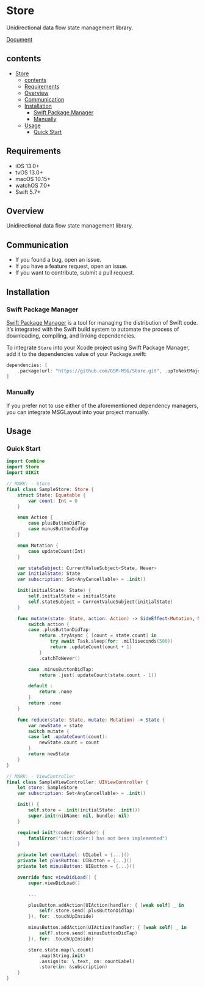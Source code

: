 # Store

Unidirectional data flow state management library.

[Document](https://gsm-msg.github.io/Store/documentation/store/)

## contents
- [Store](#store)
  - [contents](#contents)
  - [Requirements](#requirements)
  - [Overview](#overview)
  - [Communication](#communication)
  - [Installation](#installation)
    - [Swift Package Manager](#swift-package-manager)
    - [Manually](#manually)
  - [Usage](#usage)
    - [Quick Start](#quick-start)

## Requirements
- iOS 13.0+
- tvOS 13.0+
- macOS 10.15+
- watchOS 7.0+
- Swift 5.7+


## Overview

Unidirectional data flow state management library.

## Communication
- If you found a bug, open an issue.
- If you have a feature request, open an issue.
- If you want to contribute, submit a pull request.


## Installation

### Swift Package Manager

[Swift Package Manager](https://www.swift.org/package-manager/) is a tool for managing the distribution of Swift code. It’s integrated with the Swift build system to automate the process of downloading, compiling, and linking dependencies.

To integrate `Store` into your Xcode project using Swift Package Manager, add it to the dependencies value of your Package.swift:

```swift
dependencies: [
    .package(url: "https://github.com/GSM-MSG/Store.git", .upToNextMajor(from: "1.0.0"))
]
```

### Manually

If you prefer not to use either of the aforementioned dependency managers, you can integrate MSGLayout into your project manually.

## Usage

### Quick Start
```swift
import Combine
import Store
import UIKit

// MARK: - Store
final class SampleStore: Store {
    struct State: Equatable {
        var count: Int = 0
    }

    enum Action {
        case plusButtonDidTap
        case minusButtonDidTap
    }

    enum Mutation {
        case updateCount(Int)
    }

    var stateSubject: CurrentValueSubject<State, Never>
    var initialState: State
    var subscription: Set<AnyCancellable> = .init()

    init(initialState: State) {
        self.initialState = initialState
        self.stateSubject = CurrentValueSubject(initialState)
    }

    func mutate(state: State, action: Action) -> SideEffect<Mutation, Never> {
        switch action {
        case .plusButtonDidTap:
            return .tryAsync { [count = state.count] in
                try await Task.sleep(for: .milliseconds(500))
                return .updateCount(count + 1)
            }
            .catchToNever()

        case .minusButtonDidTap:
            return .just(.updateCount(state.count - 1))

        default :
            return .none
        }
        return .none
    }

    func reduce(state: State, mutate: Mutation) -> State {
        var newState = state
        switch mutate {
        case let .updateCount(count):
            newState.count = count
        }
        return newState
    }
}

// MARK: - ViewController
final class SampleViewController: UIViewController {
    let store: SampleStore
    var subscription: Set<AnyCancellable> = .init()

    init() {
        self.store = .init(initialState: .init())
        super.init(nibName: nil, bundle: nil)
    }

    required init?(coder: NSCoder) {
        fatalError("init(coder:) has not been implemented")
    }

    private let countLabel: UILabel = {...}()
    private let plusButton: UIButton = {...}()
    private let minusButton: UIButton = {...}()

    override func viewDidLoad() {
        super.viewDidLoad()

        ...

        plusButton.addAction(UIAction(handler: { [weak self] _ in
            self?.store.send(.plusButtonDidTap)
        }), for: .touchUpInside)

        minusButton.addAction(UIAction(handler: { [weak self] _ in
            self?.store.send(.minusButtonDidTap)
        }), for: .touchUpInside)

        store.state.map(\.count)
            .map(String.init)
            .assign(to: \.text, on: countLabel)
            .store(in: &subscription)
    }
}
```

